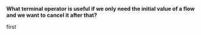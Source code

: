 **What terminal operator is useful if we only need the initial value of a flow and we want to cancel it after that?**

<div class="hint">
  first
</div>
